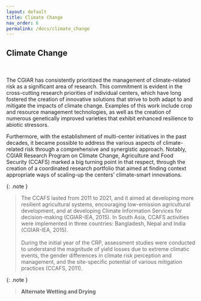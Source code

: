 ```yaml
---
layout: default
title: Climate Change
nav_order: 6
permalink: /docs/climate_change
---
```


## Climate Change
\
\
The CGIAR has consistently prioritized the management of climate-related risk as a significant area of research. This commitment is evident in the cross-cutting research priorities of individual centers, which have long fostered the creation of innovative solutions that strive to both adapt to and mitigate the impacts of climate change. Examples of this work include crop and resource management technologies, as well as the creation of numerous genetically improved varieties that exhibit enhanced resilience to abiotic stressors.

Furthermore, with the establishment of multi-center initiatives in the past decades, it became possible to address the various aspects of climate-related risk through a comprehensive and synergistic approach. Notably, CGIAR Research Program on Climate Change, Agriculture and Food Security (CCAFS) marked a big turning point in that respect, through the creation of a coordinated research portfolio that aimed at finding context appropriate ways of scaling-up the centers' climate-smart innovations.

{: .note }
> The CCAFS lasted from 2011 to 2021, and it aimed at developing more resilient agricultural systems, encouraging low-emission agricultural development, and at developing Climate Information Services for decision-making (CGIAR-IEA, 2015). In South Asia, CCAFS activities were implemented in three countries: Bangladesh, Nepal and India (CGIAR-IEA, 2015).
> \
> \
> During the initial year of the CRP, assessment studies were conducted to understand the magnitude of yield losses due to extreme climatic events, the gender differences in climate risk perception and management, and the site-specific potential of various mitigation practices (CCAFS, 2011). 





{: .note }
> <b>Alternate Wetting and Drying </b>
